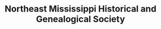 ---
layout: repo
title: "Northeast Mississippi Historical and Genealogical Society"
id: 24204
permalink: repos/24204/
---